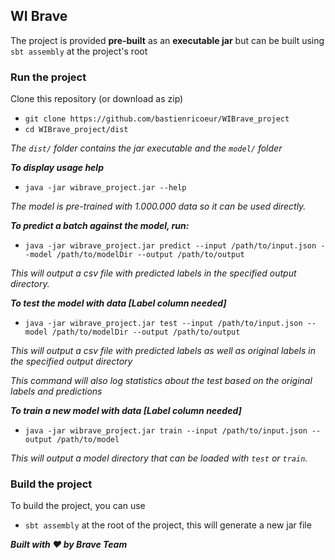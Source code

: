 ## WI Brave

The project is provided **pre-built** as an **executable jar** but can be built using `sbt assembly` at the project's root

### Run the project
Clone this repository (or download as zip)
- `git clone https://github.com/bastienricoeur/WIBrave_project`
- `cd WIBrave_project/dist`

*The `dist/` folder contains the jar executable and the `model/` folder*

***To display usage help***
- `java -jar wibrave_project.jar --help`

*The model is pre-trained with 1.000.000 data so it can be used directly.*

***To predict a batch against the model, run:***
- `java -jar wibrave_project.jar predict --input /path/to/input.json --model /path/to/modelDir --output /path/to/output`

*This will output a csv file with predicted labels in the specified output directory.*

***To test the model with data [Label column needed]***
- `java -jar wibrave_project.jar test --input /path/to/input.json --model /path/to/modelDir --output /path/to/output`

*This will output a csv file with predicted labels as well as original labels in the specified output directory*

*This command will also log statistics about the test based on the original labels and predictions*

***To train a new model with data [Label column needed]***
- `java -jar wibrave_project.jar train --input /path/to/input.json --output /path/to/model`

*This will output a model directory that can be loaded with `test` or `train`.*

### Build the project

To build the project, you can use
- `sbt assembly`
at the root of the project, this will generate a new jar file


***Built with :heart: by Brave Team***
